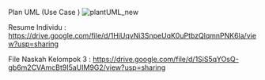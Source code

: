 Plan UML (Use Case ) ![plantUML_new](https://github.com/user-attachments/assets/07444ff0-3472-463e-9d25-3907baef7774)


Resume Individu : https://drive.google.com/file/d/1HiUqvNi3SnpeUqK0uPtbzQlqmnPNK6la/view?usp=sharing


File Naskah Kelompok 3 : https://drive.google.com/file/d/1SiS5qYOsQ-gb6m2CVAmcBt9I5aUIM9G2/view?usp=sharing
